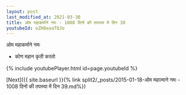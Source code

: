 ```yaml
---
layout: post
last_modified_at: 2021-03-30
title: ओम महाकर्माने नमः - 1008 दिनों की तपस्या में दिन 30
youtubeId: oZH8eaaTQJo
---
```

 
 
 ओम महाकर्माने नमः  
 
 -  कोण महान कृती करतो 
 
  
 
  
 
 
 
 
 
 


{% include youtubePlayer.html id=page.youtubeId %}
 
[Next]({{ site.baseurl }}{% link  split2/_posts/2015-01-18-ओम महात्माने नमः - 1008 दिनों की तपस्या में दिन 39.md%})
 
